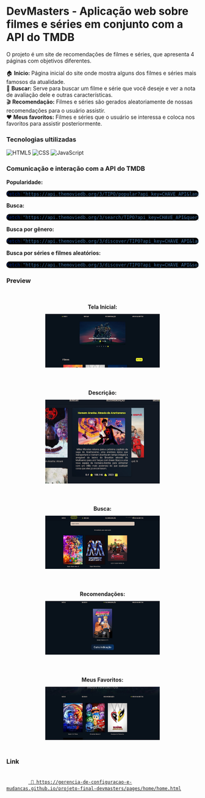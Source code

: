 # DevMasters - Aplicação web sobre filmes e séries em conjunto com a API do TMDB

O projeto é um site de recomendações de filmes e séries, que apresenta 4 páginas com objetivos diferentes. <br>


🏠 <b>Inicio:</b> Página inicial do site onde mostra alguns dos filmes e séries mais famosos da atualidade.<br>
🔎 <b>Buscar:</b> Serve para buscar um filme e série que você deseje e ver a nota de avaliação dele e outras características.<br>
🎬 <b>Recomendação:</b> Filmes e séries são gerados aleatoriamente de nossas recomendações para o usuário assistir.<br>
❤️ <b>Meus favoritos:</b> Filmes e séries que o usuário se interessa e coloca nos favoritos para assistir posteriormente.


### Tecnologias ultilizadas

![HTML5](https://img.shields.io/badge/HTML5-E34F26?style=for-the-badge&logo=html5&logoColor=white)
![CSS](https://img.shields.io/badge/CSS3-1572B6?style=for-the-badge&logo=css3&logoColor=white)
![JavaScript](    https://img.shields.io/badge/JavaScript-F7DF1E?style=for-the-badge&logo=javascript&logoColor=black)

### Comunicação e interação com a API do TMDB

<b>Popularidade:</b>
<div style="background-color: black; border-radius: 10px;">

```javascript
fetch("https://api.themoviedb.org/3/TIPO/popular?api_key=CHAVE_API&language=pt-BR&page=PAGE")
```

</div>


<b>Busca:</b>
<div style="background-color: black; border-radius: 10px;">

```javascript
fetch("https://api.themoviedb.org/3/search/TIPO?api_key=CHAVE_API&query=NOME_BUSCA&language=pt-BR&page=PAGE")
```

</div>

<b>Busca por gênero:</b>
<div style="background-color: black; border-radius: 10px;">

```javascript
fetch("https://api.themoviedb.org/3/discover/TIPO?api_key=CHAVE_API&language=pt-BR&&with_genres=ID_GENERO&page=PAGE")
```

</div>

<b>Busca por séries e filmes aleatórios:</b> 
<div style="background-color: black; border-radius: 10px;">

```javascript
fetch("https://api.themoviedb.org/3/discover/TIPO?api_key=CHAVE_API&sort_by=popularity.desc&page=PAGINA&language=pt-BR")
```

</div>

### Preview

<div align="center">
    <div style="display: flex; flex-wrap: wrap; justify-content: center;">
        <div style="margin: 20px; text-align: center;">
            <p style="font-weight: bold; margin-bottom: 10px;">Tela Inicial:</p>
            <img src="./assets/img/inicio.jpg" alt="Tela Inicial" width="300" />
        </div>
        <div style="margin: 20px; text-align: center;">
            <p style="font-weight: bold; margin-bottom: 10px;">Descrição:</p>
            <img src="./assets/img/descricao.jpg" alt="Descrição" width="300" />
        </div>
        <div style="margin: 20px; text-align: center;">
            <p style="font-weight: bold; margin-bottom: 10px;">Busca:</p>
            <img src="./assets/img/busca.jpg" alt="Busca" width="300" />
        </div>
        <div style="margin: 20px; text-align: center;">
            <p style="font-weight: bold; margin-bottom: 10px;">Recomendações:</p>
            <img src="./assets/img/recomendações.jpg" alt="Recomendações" width="300" />
        </div>
        <div style="margin: 20px; text-align: center;">
            <p style="font-weight: bold; margin-bottom: 10px;">Meus Favoritos:</p>
            <img src="./assets/img/meusfavoritos.jpg" alt="Meus Favoritos" width="300" />
        </div>
    </div>
</div>

### Link

<div border-radius: 10px; padding: 10px; color: white; font-family: monospace;">
    <code>
        <a href="https://gerencia-de-configuracao-e-mudancas.github.io/projeto-final-devmasters/pages/home/home.html" style="color:;"> 🔗 https://gerencia-de-configuracao-e-mudancas.github.io/projeto-final-devmasters/pages/home/home.html</a>
    </code>
</div>